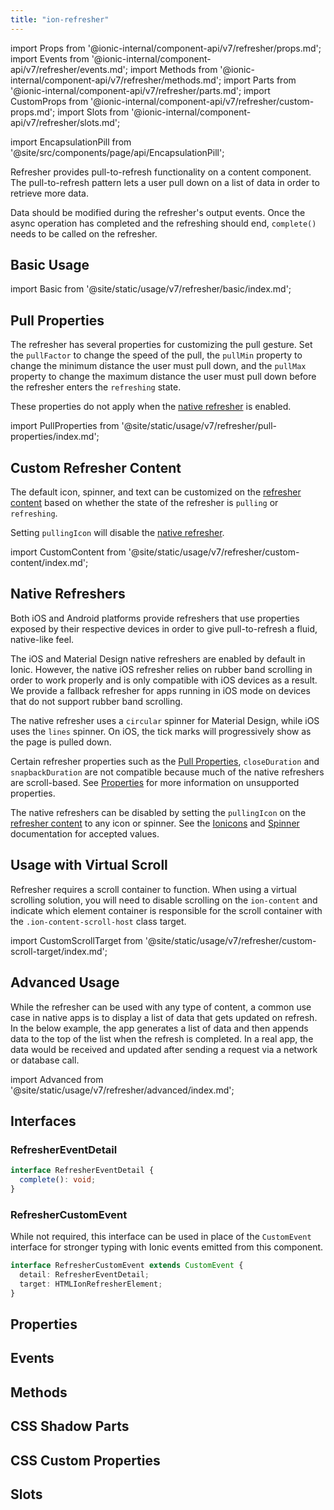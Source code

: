 ```yaml
---
title: "ion-refresher"
---
```

import Props from '@ionic-internal/component-api/v7/refresher/props.md';
import Events from '@ionic-internal/component-api/v7/refresher/events.md';
import Methods from '@ionic-internal/component-api/v7/refresher/methods.md';
import Parts from '@ionic-internal/component-api/v7/refresher/parts.md';
import CustomProps from '@ionic-internal/component-api/v7/refresher/custom-props.md';
import Slots from '@ionic-internal/component-api/v7/refresher/slots.md';

<head>
  <title>ion-refresher: Pull-to-Refresh Page Content on Ionic Apps</title>
  <meta name="description" content="ion-refresher provides pull-to-refresh functionality on content components. Learn how this lets users pull down on a page using touch to retrieve more data." />
</head>

import EncapsulationPill from '@site/src/components/page/api/EncapsulationPill';


Refresher provides pull-to-refresh functionality on a content component. The pull-to-refresh pattern lets a user pull down on a list of data in order to retrieve more data.

Data should be modified during the refresher's output events. Once the async operation has completed and the refreshing should end, `complete()` needs to be called on the refresher.


## Basic Usage

import Basic from '@site/static/usage/v7/refresher/basic/index.md';

<Basic />


## Pull Properties

The refresher has several properties for customizing the pull gesture. Set the `pullFactor` to change the speed of the pull, the `pullMin` property to change the minimum distance the user must pull down, and the `pullMax` property to change the maximum distance the user must pull down before the refresher enters the `refreshing` state.

These properties do not apply when the [native refresher](#native-refreshers) is enabled.

import PullProperties from '@site/static/usage/v7/refresher/pull-properties/index.md';

<PullProperties />


## Custom Refresher Content

The default icon, spinner, and text can be customized on the [refresher content](./refresher-content) based on whether the state of the refresher is `pulling` or `refreshing`.

Setting `pullingIcon` will disable the [native refresher](#native-refreshers).

import CustomContent from '@site/static/usage/v7/refresher/custom-content/index.md';

<CustomContent />


## Native Refreshers

Both iOS and Android platforms provide refreshers that use properties exposed by their respective devices in order to give pull-to-refresh a fluid, native-like feel.

The iOS and Material Design native refreshers are enabled by default in Ionic. However, the native iOS refresher relies on rubber band scrolling in order to work properly and is only compatible with iOS devices as a result. We provide a fallback refresher for apps running in iOS mode on devices that do not support rubber band scrolling.

The native refresher uses a `circular` spinner for Material Design, while iOS uses the `lines` spinner. On iOS, the tick marks will progressively show as the page is pulled down.

Certain refresher properties such as the [Pull Properties](#pull-properties), `closeDuration` and `snapbackDuration` are not compatible because much of the native refreshers are scroll-based. See [Properties](#properties) for more information on unsupported properties.

The native refreshers can be disabled by setting the `pullingIcon` on the [refresher content](#custom-refresher-content) to any icon or spinner. See the [Ionicons](https://ionic.io/ionicons) and [Spinner](./spinner) documentation for accepted values.


## Usage with Virtual Scroll

Refresher requires a scroll container to function. When using a virtual scrolling solution, you will need to disable scrolling on the `ion-content` and indicate which element container is responsible for the scroll container with the `.ion-content-scroll-host` class target.

import CustomScrollTarget from '@site/static/usage/v7/refresher/custom-scroll-target/index.md';

<CustomScrollTarget />


## Advanced Usage

While the refresher can be used with any type of content, a common use case in native apps is to display a list of data that gets updated on refresh. In the below example, the app generates a list of data and then appends data to the top of the list when the refresh is completed. In a real app, the data would be received and updated after sending a request via a network or database call.

import Advanced from '@site/static/usage/v7/refresher/advanced/index.md';

<Advanced />


## Interfaces

### RefresherEventDetail

```typescript
interface RefresherEventDetail {
  complete(): void;
}
```

### RefresherCustomEvent

While not required, this interface can be used in place of the `CustomEvent` interface for stronger typing with Ionic events emitted from this component.

```typescript
interface RefresherCustomEvent extends CustomEvent {
  detail: RefresherEventDetail;
  target: HTMLIonRefresherElement;
}
```

## Properties
<Props />

## Events
<Events />

## Methods
<Methods />

## CSS Shadow Parts
<Parts />

## CSS Custom Properties
<CustomProps />

## Slots
<Slots />
